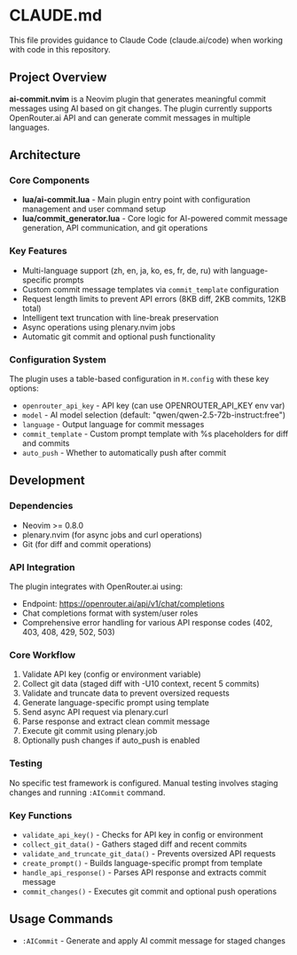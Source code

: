 # CLAUDE.md

This file provides guidance to Claude Code (claude.ai/code) when working with code in this repository.

## Project Overview

**ai-commit.nvim** is a Neovim plugin that generates meaningful commit messages using AI based on git changes. The plugin currently supports OpenRouter.ai API and can generate commit messages in multiple languages.

## Architecture

### Core Components

- **lua/ai-commit.lua** - Main plugin entry point with configuration management and user command setup
- **lua/commit_generator.lua** - Core logic for AI-powered commit message generation, API communication, and git operations

### Key Features

- Multi-language support (zh, en, ja, ko, es, fr, de, ru) with language-specific prompts
- Custom commit message templates via `commit_template` configuration
- Request length limits to prevent API errors (8KB diff, 2KB commits, 12KB total)
- Intelligent text truncation with line-break preservation
- Async operations using plenary.nvim jobs
- Automatic git commit and optional push functionality

### Configuration System

The plugin uses a table-based configuration in `M.config` with these key options:
- `openrouter_api_key` - API key (can use OPENROUTER_API_KEY env var)
- `model` - AI model selection (default: "qwen/qwen-2.5-72b-instruct:free")
- `language` - Output language for commit messages
- `commit_template` - Custom prompt template with %s placeholders for diff and commits
- `auto_push` - Whether to automatically push after commit

## Development

### Dependencies

- Neovim >= 0.8.0
- plenary.nvim (for async jobs and curl operations)
- Git (for diff and commit operations)

### API Integration

The plugin integrates with OpenRouter.ai using:
- Endpoint: https://openrouter.ai/api/v1/chat/completions
- Chat completions format with system/user roles
- Comprehensive error handling for various API response codes (402, 403, 408, 429, 502, 503)

### Core Workflow

1. Validate API key (config or environment variable)
2. Collect git data (staged diff with -U10 context, recent 5 commits)
3. Validate and truncate data to prevent oversized requests
4. Generate language-specific prompt using template
5. Send async API request via plenary.curl
6. Parse response and extract clean commit message
7. Execute git commit using plenary.job
8. Optionally push changes if auto_push is enabled

### Testing

No specific test framework is configured. Manual testing involves staging changes and running `:AICommit` command.

### Key Functions

- `validate_api_key()` - Checks for API key in config or environment
- `collect_git_data()` - Gathers staged diff and recent commits
- `validate_and_truncate_git_data()` - Prevents oversized API requests
- `create_prompt()` - Builds language-specific prompt from template
- `handle_api_response()` - Parses API response and extracts commit message
- `commit_changes()` - Executes git commit and optional push operations

## Usage Commands

- `:AICommit` - Generate and apply AI commit message for staged changes